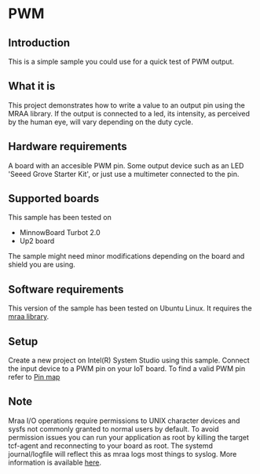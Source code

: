 # PWM


## Introduction
This is a simple sample you could use for a quick test of PWM output.

## What it is

This project demonstrates how to write a value to an output pin using the MRAA library.
If the output is connected to a led, its intensity, as perceived by the human eye, will vary depending on the duty cycle.


## Hardware requirements

A board with an accesible PWM pin. 
Some output device such as an LED 'Seeed Grove Starter Kit', or just use a multimeter connected to the pin.

## Supported boards

This sample has been tested on
- MinnowBoard Turbot 2.0
- Up2 board

The sample might need minor modifications depending on the board and shield you are using.

## Software requirements
This version of the sample has been tested on Ubuntu Linux. It requires the [mraa library](https://github.com/intel-iot-devkit/mraa). 

## Setup
Create a new project on Intel(R) System Studio using this sample. 
Connect the input device to a PWM pin on your IoT board. To find a valid PWM pin refer to [Pin map](https://32414320wji53mwwch1u68ce-wpengine.netdna-ssl.com/wp-content/uploads/2013/07/grovepi_pinout.png)

## Note

Mraa I/O operations require permissions to UNIX character devices and sysfs not commonly granted to normal users by default. To avoid permission issues you can run your application as root by killing the target tcf-agent and reconnecting to your board as root. The systemd journal/logfile will reflect this as mraa logs most things to syslog. More information is available [here](https://github.com/intel-iot-devkit/mraa/blob/master/docs/debugging.md).
